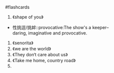 #flashcards 

1. 《shape of you》

- 性挑逗/挑衅::provocative:The show's a keeper–daring, imaginative and provocative. <!--SR:!2023-10-27-03-55,104.5,190-->

1. 《senorita》
2. 《we are the world》
3. 《They don‘t care about us》
4. 《Take me home, country road》
5. 

